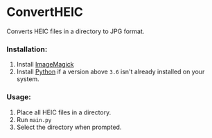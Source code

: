 # ConvertHEIC
Converts HEIC files in a directory to JPG format.

### Installation:
1. Install [ImageMagick](https://imagemagick.org/script/download.php)
2. Install [Python](https://www.python.org/downloads/) if a version above `3.6` isn't already installed on your system.

### Usage:
1. Place all HEIC files in a directory.
2. Run `main.py`
3. Select the directory when prompted.